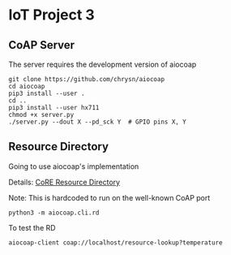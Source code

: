 # IoT Project 3

## CoAP Server

The server requires the development version of aiocoap

```
git clone https://github.com/chrysn/aiocoap
cd aiocoap
pip3 install --user .
cd ..
pip3 install --user hx711
chmod +x server.py
./server.py --dout X --pd_sck Y  # GPIO pins X, Y
```

## Resource Directory

Going to use aiocoap's implementation

Details: [CoRE Resource Directory](https://tools.ietf.org/html/draft-ietf-core-resource-directory-25)

Note: This is hardcoded to run on the well-known CoAP port

```
python3 -m aiocoap.cli.rd
```

To test the RD

```
aiocoap-client coap://localhost/resource-lookup?temperature
```

